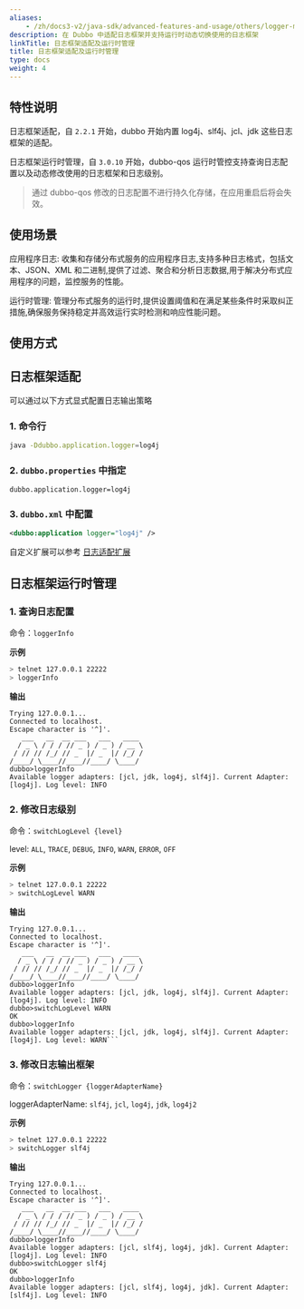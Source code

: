 ```yaml
---
aliases:
    - /zh/docs3-v2/java-sdk/advanced-features-and-usage/others/logger-management/
description: 在 Dubbo 中适配日志框架并支持运行时动态切换使用的日志框架
linkTitle: 日志框架适配及运行时管理
title: 日志框架适配及运行时管理
type: docs
weight: 4
---
```


## 特性说明
日志框架适配，自 `2.2.1` 开始，dubbo 开始内置 log4j、slf4j、jcl、jdk 这些日志框架的适配。

日志框架运行时管理，自 `3.0.10` 开始，dubbo-qos 运行时管控支持查询日志配置以及动态修改使用的日志框架和日志级别。

> 通过 dubbo-qos 修改的日志配置不进行持久化存储，在应用重启后将会失效。
## 使用场景
应用程序日志: 收集和存储分布式服务的应用程序日志,支持多种日志格式，包括文本、JSON、XML 和二进制,提供了过滤、聚合和分析日志数据,用于解决分布式应用程序的问题，监控服务的性能。

运行时管理: 管理分布式服务的运行时,提供设置阈值和在满足某些条件时采取纠正措施,确保服务保持稳定并高效运行实时检测和响应性能问题。

## 使用方式
## 日志框架适配
可以通过以下方式显式配置日志输出策略

### 1. 命令行

```sh
java -Ddubbo.application.logger=log4j
```

### 2.  `dubbo.properties` 中指定

```
dubbo.application.logger=log4j
```

### 3.  `dubbo.xml` 中配置

```xml
<dubbo:application logger="log4j" />
```

自定义扩展可以参考 [日志适配扩展](../../../reference-manual/spi/description/logger-adapter)

## 日志框架运行时管理
### 1. 查询日志配置

命令：`loggerInfo`

**示例**
```bash
> telnet 127.0.0.1 22222
> loggerInfo
```

**输出**
```
Trying 127.0.0.1...
Connected to localhost.
Escape character is '^]'.
   ___   __  __ ___   ___   ____     
  / _ \ / / / // _ ) / _ ) / __ \  
 / // // /_/ // _  |/ _  |/ /_/ /    
/____/ \____//____//____/ \____/   
dubbo>loggerInfo
Available logger adapters: [jcl, jdk, log4j, slf4j]. Current Adapter: [log4j]. Log level: INFO
```

### 2. 修改日志级别

命令：`switchLogLevel {level}`

level: `ALL`, `TRACE`, `DEBUG`, `INFO`, `WARN`, `ERROR`, `OFF`

**示例**
```bash
> telnet 127.0.0.1 22222
> switchLogLevel WARN
```

**输出**
```
Trying 127.0.0.1...
Connected to localhost.
Escape character is '^]'.
   ___   __  __ ___   ___   ____     
  / _ \ / / / // _ ) / _ ) / __ \  
 / // // /_/ // _  |/ _  |/ /_/ /    
/____/ \____//____//____/ \____/   
dubbo>loggerInfo
Available logger adapters: [jcl, jdk, log4j, slf4j]. Current Adapter: [log4j]. Log level: INFO
dubbo>switchLogLevel WARN
OK
dubbo>loggerInfo
Available logger adapters: [jcl, jdk, log4j, slf4j]. Current Adapter: [log4j]. Log level: WARN```
```

### 3. 修改日志输出框架

命令：`switchLogger {loggerAdapterName}`

loggerAdapterName: `slf4j`, `jcl`, `log4j`, `jdk`, `log4j2`

**示例**
```bash
> telnet 127.0.0.1 22222
> switchLogger slf4j
```

**输出**
```
Trying 127.0.0.1...
Connected to localhost.
Escape character is '^]'.
   ___   __  __ ___   ___   ____     
  / _ \ / / / // _ ) / _ ) / __ \  
 / // // /_/ // _  |/ _  |/ /_/ /    
/____/ \____//____//____/ \____/   
dubbo>loggerInfo
Available logger adapters: [jcl, slf4j, log4j, jdk]. Current Adapter: [log4j]. Log level: INFO
dubbo>switchLogger slf4j
OK
dubbo>loggerInfo
Available logger adapters: [jcl, slf4j, log4j, jdk]. Current Adapter: [slf4j]. Log level: INFO
```